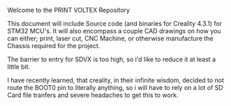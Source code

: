 Welcome to the PRINT VOLTEX Repository

This document will include Source code (and binaries for Creality 4.3.1) for STM32 MCU's.
It will also encompass a couple CAD drawings on how you can either; print, laser cut, 
CNC Machine, or otherwise manufacture the Chassis required for the project.

The barrier to entry for SDVX is too high, so i'd like to reduce it at least a little bit.

I have recently learned, that creality, in their infinite wisdom, decided to not route the
BOOT0 pin to literally anything, so i will have to rely on a lot of SD Card file tranfers
and severe headaches to get this to work.
